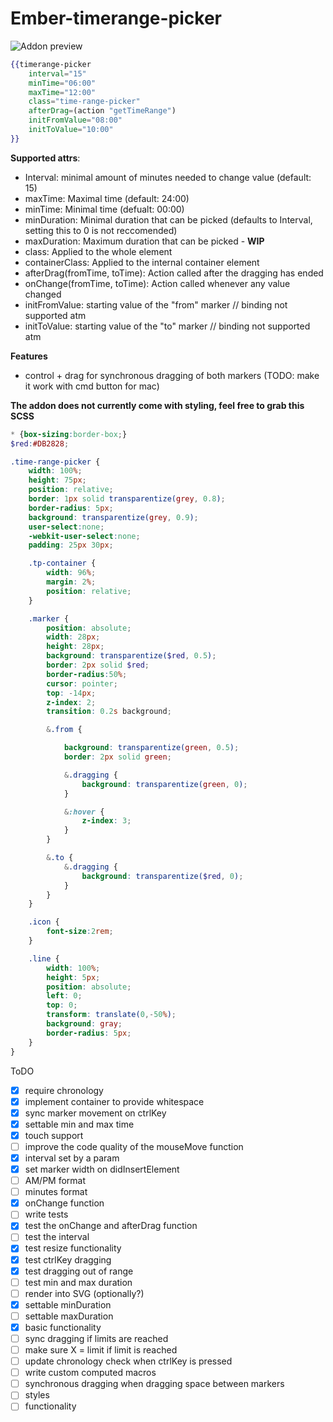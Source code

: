 # Ember-timerange-picker

![Addon preview](https://i.imgur.com/rI5se3S.png)

```handlebars
{{timerange-picker
	interval="15"
	minTime="06:00"
	maxTime="12:00"
	class="time-range-picker"
	afterDrag=(action "getTimeRange") 
	initFromValue="08:00"
	initToValue="10:00"
}}
```

**Supported attrs**:
 - Interval: minimal amount of minutes needed to change value (default: 15)
 - maxTime: Maximal time (default: 24:00)
 - minTime: Minimal time (defualt: 00:00)
 - minDuration: Minimal duration that can be picked (defaults to Interval, setting this to 0 is not reccomended)
 - maxDuration: Maximum duration that can be picked - **WIP**
 - class: Applied to the whole element
 - containerClass: Applied to the internal container element
 - afterDrag(fromTime, toTime): Action called after the dragging has ended
 - onChange(fromTime, toTime): Action called whenever any value changed
 - initFromValue: starting value of the "from" marker // binding not supported atm
 - initToValue: starting value of the "to" marker // binding not supported atm

**Features**
 - control + drag for synchronous dragging of both markers (TODO: make it work with cmd button for mac)


**The addon does not currently come with styling, feel free to grab this SCSS**
```scss
* {box-sizing:border-box;}
$red:#DB2828; 

.time-range-picker {
	width: 100%;
	height: 75px;
	position: relative;
	border: 1px solid transparentize(grey, 0.8);
	border-radius: 5px;
	background: transparentize(grey, 0.9);
	user-select:none;
	-webkit-user-select:none;
	padding: 25px 30px;

	.tp-container {
		width: 96%;
		margin: 2%;
		position: relative;
	}

	.marker {
		position: absolute;
		width: 28px;
		height: 28px;
		background: transparentize($red, 0.5);
		border: 2px solid $red;
		border-radius:50%;
		cursor: pointer;
		top: -14px;
		z-index: 2;
		transition: 0.2s background;

		&.from {

			background: transparentize(green, 0.5);
			border: 2px solid green;

			&.dragging {
				background: transparentize(green, 0);
			}

			&:hover {
				z-index: 3;
			}
		}

		&.to {
			&.dragging {
				background: transparentize($red, 0);
			}
		}
	}

	.icon {
		font-size:2rem;
	}

	.line {
		width: 100%;
		height: 5px;
		position: absolute;
		left: 0;
		top: 0;
		transform: translate(0,-50%);	
		background: gray;
		border-radius: 5px;
	}
}
```

ToDO

 - [x] require chronology
 - [x] implement container to provide whitespace
 - [x] sync marker movement on ctrlKey
 - [x] settable min and max time
 - [x] touch support
 - [ ] improve the code quality of the mouseMove function
 - [x] interval set by a param
 - [x] set marker width on didInsertElement
 - [ ] AM/PM format
 - [ ] minutes format
 - [x] onChange function
 - [ ] write tests
  - [x] test the onChange and afterDrag function
  - [ ] test the interval
  - [x] test resize functionality
  - [x] test ctrlKey dragging
  - [x] test dragging out of range
  - [ ] test min and max duration
 - [ ] render into SVG (optionally?)
 - [x] settable minDuration
 - [ ] settable maxDuration
  - [x] basic functionality
  - [ ] sync dragging if limits are reached
  - [ ] make sure X = limit if limit is reached
 - [ ] update chronology check when ctrlKey is pressed
 - [ ] write custom computed macros
 - [ ] synchronous dragging when dragging space between markers
  - [ ] styles
  - [ ] functionality
